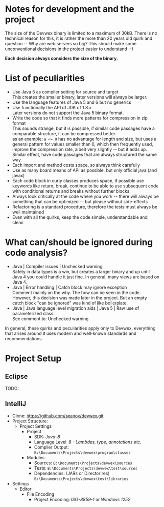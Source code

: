 # Notes for development and the project
The size of the Devwex binary is limited to a maximum of 30kB. There is no
technical reason for this, it is rather the more than 20 years old quirk and
question -- Why are web servers so big? This should make some unconventional
decisions in the project easier to understand :-)

__Each decision always considers the size of the binary.__ 


# List of peculiarities
- Use Java 5 as compiler setting for source and target  
  This creates the smaller binary, later versions will always be larger.
- Use the language features of Java 5 and 6 but no generics
- Use functionally the API of JDK of 1.8.x  
  Later versions do not support the Java 5 binary format.  
- Write the code so that it finds more patterns for compression in zip format  
  This sounds strange, but it is possible, if similar code passages have a
  comparable structure, it can be compressed better.  
  as an example: `a <= 0` has no advantage for length and size, but uses a
  general pattern for values smaller than 0, which then frequently used, improve
  the compression rate, albeit very slightly -- but it adds up.  
  Similar effect, have code passages that are always structured the same way.
- Each import and method costs space, so always think carefully
- Use as many board means of API as possible, but only official java (and javax)
- Each code block in curly classes produces space, if possible use keywords like
  return, break, continue to be able to use subsequent code with conditional
  returns and breaks without further blocks.
- Always look critically at the code where you work -- there will always be
  something that can be optimized -- but please without side-effects
- Refactoring is a standard procedure, therefore the tests must always be well
  maintained 
- Even with all the quirks, keep the code simple, understandable and clean  


# What can/should be ignored during code analysis?
- Java | Compiler issues | Unchecked warning  
  Safety in data types is a win, but creates a larger binary and up until Java
  4 you could handle it just fine. In general, many views are based on Java 4.
- Java | Error handling | Catch block may ignore exception  
  Comment mainly on the why. The how can be seen in the code. However, this
  decision was made later in the project. But an empty catch block "can be
  ignored" was kind of like boilerplate.
- Java | Java language level migration aids | Java 5 | Raw use of parameterized class  
  See comment to: Unchecked warning

In general, these quirks and peculiarities apply only to Devwex, everything that
arises around it uses modern and well-known standards and recommendations.


# Project Setup

## Eclipse
TODO:

## IntelliJ
- Clone: https://github.com/seanox/devwex.git
- Project Structure: 
  - Project Settings
    - Project
      - SDK: _Java-8_
      - Language Level: _8 - Lambdas, type, annotations etc._
      - Compiler Output: `B:\Documents\Projects\devwex\program\classes`
    - Modules:
      - Sources: `B:\Documents\Projects\devwex\sources`
      - Tests: `B:\Documents\Projects\devwex\test\sources`
      - Dependencies: (JARs or Directorires) `B:\Documents\Projects\devwex\test\libraries`
- Settings
  - Editor
    - File Encoding
      - Project Encoding: _ISO-8859-1_ or _Windows 1252_
